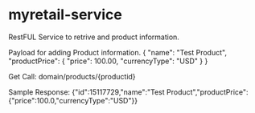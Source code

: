 # myretail-service

RestFUL Service to retrive and product information.

Payload for adding Product information.
{
    "name": "Test Product",
    "productPrice": {
        "price": 100.00,
        "currencyType": "USD"
    }
}

Get Call:
domain/products/{productid}

Sample Response:
{"id":15117729,"name":"Test Product","productPrice":{"price":100.0,"currencyType":"USD"}}
